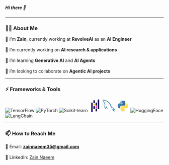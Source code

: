 ##### Hi there 👋


---

### 👨‍💻 About Me  
🚀 I'm **Zain**, currently working at **RevolveAI** as an **AI Engineer** <br>  
🔭 I’m currently working on **AI research & applications** <br>  
🌱 I’m learning **Generative AI** and **AI Agents** <br>  
🤝 I’m looking to collaborate on **Agentic AI projects** <br>  

---

### ⚡ Frameworks & Tools  

<p align="left">
  <img src="https://www.vectorlogo.zone/logos/tensorflow/tensorflow-icon.svg" width="40" height="40" alt="TensorFlow"/> 
  <img src="https://www.vectorlogo.zone/logos/pytorch/pytorch-icon.svg" width="40" height="40" alt="PyTorch"/> 
  <img src="https://upload.wikimedia.org/wikipedia/commons/0/05/Scikit_learn_logo_small.svg" width="40" height="40" alt="Scikit-learn"/> 
  <img src="https://raw.githubusercontent.com/devicons/devicon/master/icons/pandas/pandas-original.svg" width="40" height="40" alt="Pandas"/> 
  <img src="https://raw.githubusercontent.com/devicons/devicon/master/icons/mysql/mysql-original.svg" width="40" height="40" alt="SQL"/> 
  <img src="https://raw.githubusercontent.com/devicons/devicon/master/icons/python/python-original.svg" width="40" height="40" alt="Python"/> 
  <img src="https://huggingface.co/front/assets/huggingface_logo-noborder.svg" width="40" height="40" alt="HuggingFace"/> 
  <img src="https://avatars.githubusercontent.com/u/126733545?s=200&v=4" width="40" height="40" alt="LangChain"/> 
</p>

---

### 📫 How to Reach Me  
📧 Email: **zainnaeem35@gmail.com** <br>  
💼 LinkedIn: [Zain Naeem](https://www.linkedin.com/in/zain-naeem-8a51aa140/) <br> 

